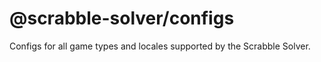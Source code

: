 # @scrabble-solver/configs

Configs for all game types and locales supported by the Scrabble Solver.
